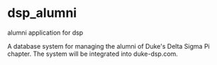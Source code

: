 # dsp_alumni
alumni application for dsp

A database system for managing the alumni of Duke's Delta Sigma Pi chapter. The system will be integrated into duke-dsp.com.
